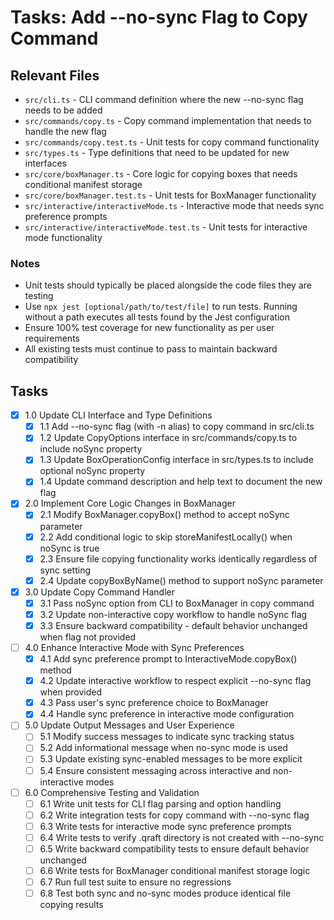 # Tasks: Add --no-sync Flag to Copy Command

## Relevant Files

- `src/cli.ts` - CLI command definition where the new --no-sync flag needs to be added
- `src/commands/copy.ts` - Copy command implementation that needs to handle the new flag
- `src/commands/copy.test.ts` - Unit tests for copy command functionality
- `src/types.ts` - Type definitions that need to be updated for new interfaces
- `src/core/boxManager.ts` - Core logic for copying boxes that needs conditional manifest storage
- `src/core/boxManager.test.ts` - Unit tests for BoxManager functionality
- `src/interactive/interactiveMode.ts` - Interactive mode that needs sync preference prompts
- `src/interactive/interactiveMode.test.ts` - Unit tests for interactive mode functionality

### Notes

- Unit tests should typically be placed alongside the code files they are testing
- Use `npx jest [optional/path/to/test/file]` to run tests. Running without a path executes all tests found by the Jest configuration
- Ensure 100% test coverage for new functionality as per user requirements
- All existing tests must continue to pass to maintain backward compatibility

## Tasks

- [x] 1.0 Update CLI Interface and Type Definitions
  - [x] 1.1 Add --no-sync flag (with -n alias) to copy command in src/cli.ts
  - [x] 1.2 Update CopyOptions interface in src/commands/copy.ts to include noSync property
  - [x] 1.3 Update BoxOperationConfig interface in src/types.ts to include optional noSync property
  - [x] 1.4 Update command description and help text to document the new flag
- [x] 2.0 Implement Core Logic Changes in BoxManager
  - [x] 2.1 Modify BoxManager.copyBox() method to accept noSync parameter
  - [x] 2.2 Add conditional logic to skip storeManifestLocally() when noSync is true
  - [x] 2.3 Ensure file copying functionality works identically regardless of sync setting
  - [x] 2.4 Update copyBoxByName() method to support noSync parameter
- [x] 3.0 Update Copy Command Handler
  - [x] 3.1 Pass noSync option from CLI to BoxManager in copy command
  - [x] 3.2 Update non-interactive copy workflow to handle noSync flag
  - [x] 3.3 Ensure backward compatibility - default behavior unchanged when flag not provided
- [ ] 4.0 Enhance Interactive Mode with Sync Preferences
  - [x] 4.1 Add sync preference prompt to InteractiveMode.copyBox() method
  - [x] 4.2 Update interactive workflow to respect explicit --no-sync flag when provided
  - [x] 4.3 Pass user's sync preference choice to BoxManager
  - [x] 4.4 Handle sync preference in interactive mode configuration
- [ ] 5.0 Update Output Messages and User Experience
  - [ ] 5.1 Modify success messages to indicate sync tracking status
  - [ ] 5.2 Add informational message when no-sync mode is used
  - [ ] 5.3 Update existing sync-enabled messages to be more explicit
  - [ ] 5.4 Ensure consistent messaging across interactive and non-interactive modes
- [ ] 6.0 Comprehensive Testing and Validation
  - [ ] 6.1 Write unit tests for CLI flag parsing and option handling
  - [ ] 6.2 Write integration tests for copy command with --no-sync flag
  - [ ] 6.3 Write tests for interactive mode sync preference prompts
  - [ ] 6.4 Write tests to verify .qraft directory is not created with --no-sync
  - [ ] 6.5 Write backward compatibility tests to ensure default behavior unchanged
  - [ ] 6.6 Write tests for BoxManager conditional manifest storage logic
  - [ ] 6.7 Run full test suite to ensure no regressions
  - [ ] 6.8 Test both sync and no-sync modes produce identical file copying results
